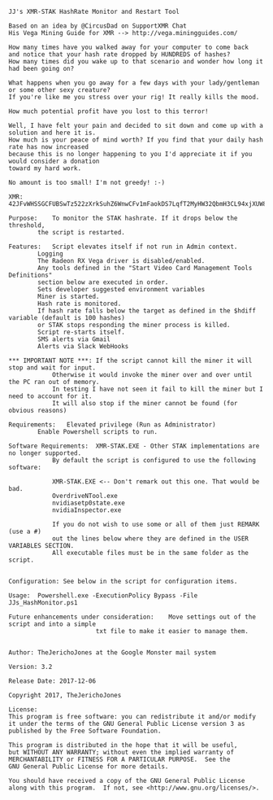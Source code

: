 	JJ's XMR-STAK HashRate Monitor and Restart Tool

	Based on an idea by @CircusDad on SupportXMR Chat
	His Vega Mining Guide for XMR --> http://vega.miningguides.com/

	How many times have you walked away for your computer to come back
	and notice that your hash rate dropped by HUNDREDS of hashes?
	How many times did you wake up to that scenario and wonder how long it had been going on?
	
	What happens when you go away for a few days with your lady/gentleman or some other sexy creature? 
	If you're like me you stress over your rig! It really kills the mood.
	
	How much potential profit have you lost to this terror!
	
	Well, I have felt your pain and decided to sit down and come up with a solution and here it is.
	How much is your peace of mind worth? If you find that your daily hash rate has now increased
	because this is no longer happening to you I'd appreciate it if you would consider a donation
	toward my hard work.
	
	No amount is too small! I'm not greedy! :-)
	
	XMR: 42JFvWHSSGCFUBSwTz522zXrkSuhZ6WnwCFv1mFaokDS7LqfT2MyHW32QbmH3CL94xjXUW8UsQMAj8NFDxaVR8Y1TNqY54W
	
	Purpose:	To monitor the STAK hashrate. If it drops below the threshold,
			the script is restarted.
				
	Features:	Script elevates itself if not run in Admin context.
			Logging
			The Radeon RX Vega driver is disabled/enabled.
			Any tools defined in the "Start Video Card Management Tools Definitions"
			section below are executed in order.
			Sets developer suggested environment variables
			Miner is started.
			Hash rate is monitored.
			If hash rate falls below the target as defined in the $hdiff variable (default is 100 hashes) 
			or STAK stops responding the miner process is killed.
			Script re-starts itself.
			SMS alerts via Gmail
			Alerts via Slack WebHooks

	*** IMPORTANT NOTE ***: If the script cannot kill the miner it will stop and wait for input.
				Otherwise it would invoke the miner over and over until the PC ran out of memory.
				In testing I have not seen it fail to kill the miner but I need to account for it.
				It will also stop if the miner cannot be found (for obvious reasons)
							
	Requirements:	Elevated privilege (Run as Administrator)
			Enable Powershell scripts to run.

	Software Requirements:	XMR-STAK.EXE - Other STAK implementations are no longer supported.
				By default the script is configured to use the following software:
							
				XMR-STAK.EXE <-- Don't remark out this one. That would be bad.
				OverdriveNTool.exe
				nvidiasetp0state.exe
				nvidiaInspector.exe
							
				If you do not wish to use some or all of them just REMARK (use a #)
				out the lines below where they are defined in the USER VARIABLES SECTION.
				All executable files must be in the same folder as the script.
							
							
	Configuration: See below in the script for configuration items.

	Usage:	Powershell.exe -ExecutionPolicy Bypass -File JJs_HashMonitor.ps1
	
	Future enhancements under consideration:	Move settings out of the script and into a simple
							txt file to make it easier to manage them.
												

	Author:	TheJerichoJones at the Google Monster mail system

	Version: 3.2
	
	Release Date: 2017-12-06

	Copyright 2017, TheJerichoJones

	License: 
	This program is free software: you can redistribute it and/or modify
	it under the terms of the GNU General Public License version 3 as 
	published by the Free Software Foundation.

	This program is distributed in the hope that it will be useful,
	but WITHOUT ANY WARRANTY; without even the implied warranty of
	MERCHANTABILITY or FITNESS FOR A PARTICULAR PURPOSE.  See the
	GNU General Public License for more details.

	You should have received a copy of the GNU General Public License
	along with this program.  If not, see <http://www.gnu.org/licenses/>.
